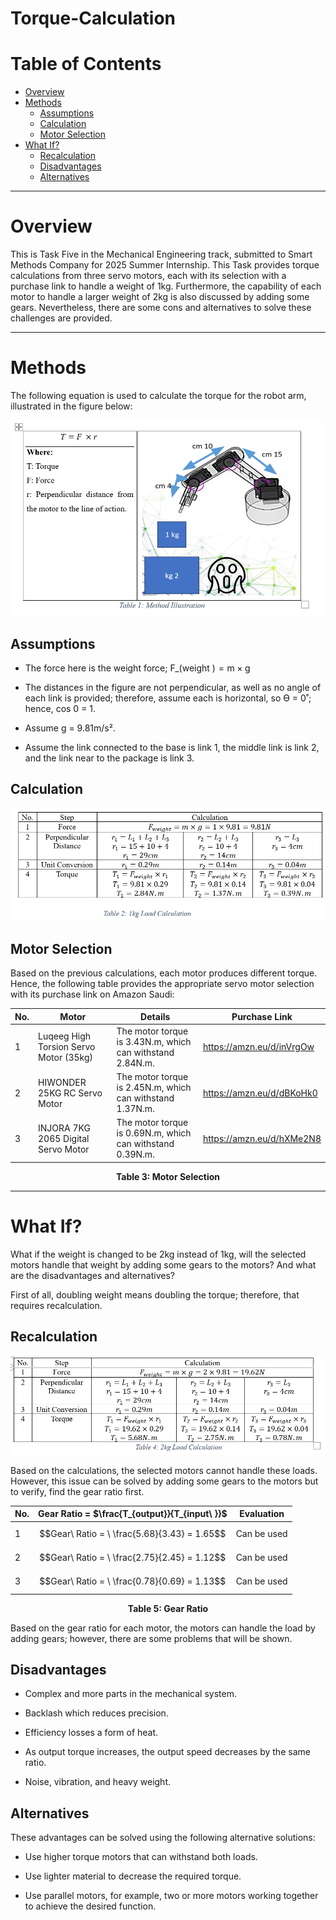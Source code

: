 # Torque-Calculation
# Table of Contents

- [Overview](#overview)
- [Methods](#methods)
    - [Assumptions](#assumptions)
    - [Calculation](#calculation)
    - [Motor Selection](#motor-selection)
- [What If?](#what-if)
    - [Recalculation](#recalculation)
    - [Disadvantages](#disadvantages)
    - [Alternatives](#alternatives)

---

# Overview

This is Task Five in the Mechanical Engineering track, submitted to
Smart Methods Company for 2025 Summer Internship. This Task provides
torque calculations from three servo motors, each with its selection
with a purchase link to handle a weight of 1kg. Furthermore, the
capability of each motor to handle a larger weight of 2kg is also
discussed by adding some gears. Nevertheless, there are some cons and
alternatives to solve these challenges are provided.

---

# Methods

The following equation is used to calculate the torque for the robot
arm, illustrated in the figure below:

![Methods](Methods.png)

## Assumptions

-   The force here is the weight force; F_(weight ) = m × g

-   The distances in the figure are not perpendicular, as well as no
    angle of each link is provided; therefore, assume each is
    horizontal, so ϴ = 0˚; hence, cos 0 = 1.

-   Assume g = 9.81m/s².

-   Assume the link connected to the base is link 1, the middle link is
    link 2, and the link near to the package is link 3.

## Calculation

![1kg Load Calculation](1kg%20Load%20Calculation.png)

## Motor Selection

Based on the previous calculations, each motor produces different
torque. Hence, the following table provides the appropriate servo
motor selection with its purchase link on Amazon Saudi:

| No. | Motor              | Details                | Purchase Link                              |
|-----|--------------------|------------------------|--------------------------------------------|
| 1   | Luqeeg High Torsion Servo Motor (35kg) | The motor torque is 3.43N.m, which can withstand 2.84N.m. | https://amzn.eu/d/inVrgOw                  |
| 2   | HIWONDER 25KG RC Servo Motor | The motor torque is 2.45N.m, which can withstand 1.37N.m. | https://amzn.eu/d/dBKoHk0                  |
| 3   | INJORA 7KG 2065 Digital Servo Motor | The motor torque is 0.69N.m, which can withstand 0.39N.m. | https://amzn.eu/d/hXMe2N8                  |

<p align="center"><b>Table 3: Motor Selection</b></p>

---

# What If?

What if the weight is changed to be 2kg instead of 1kg, will the
selected motors handle that weight by adding some gears to the motors?
And what are the disadvantages and alternatives?

First of all, doubling weight means doubling the torque; therefore, that
requires recalculation.

## Recalculation

![2kg Load Calculation](2kg%20Load%20Calculation.png)

Based on the calculations, the selected motors cannot handle these
loads. However, this issue can be solved by adding some gears to the
motors but to verify, find the gear ratio first.

| No. | Gear Ratio = $\frac{T_{output}}{T_{input\ }}$ | Evaluation   |
|-----|-----------------------------------------------|--------------|
| 1   | $$Gear\ Ratio = \ \frac{5.68}{3.43} = 1.65$$  | Can be used  |
| 2   | $$Gear\ Ratio = \ \frac{2.75}{2.45} = 1.12$$  | Can be used  |
| 3   | $$Gear\ Ratio = \ \frac{0.78}{0.69} = 1.13$$  | Can be used  |

<p align="center"><b>Table 5: Gear Ratio</b></p>

Based on the gear ratio for each motor, the motors can handle the load
by adding gears; however, there are some problems that will be shown.

## Disadvantages

-   Complex and more parts in the mechanical system.

-   Backlash which reduces precision.

-   Efficiency losses a form of heat.

-   As output torque increases, the output speed decreases by the same
    ratio.

-   Noise, vibration, and heavy weight.

## Alternatives

These advantages can be solved using the following alternative
solutions:

-   Use higher torque motors that can withstand both loads.

-   Use lighter material to decrease the required torque.

-   Use parallel motors, for example, two or more motors working
    together to achieve the desired function.
